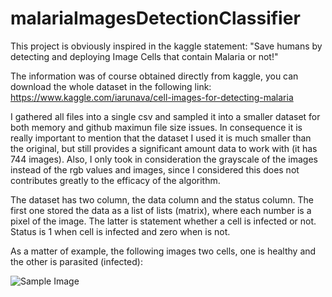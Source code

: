 # malariaImagesDetectionClassifier

This project is obviously inspired in the kaggle statement: 
"Save humans by detecting and deploying Image Cells that contain Malaria or not!"

The information was of course obtained directly from kaggle, you can download the whole dataset in the 
following link:
https://www.kaggle.com/iarunava/cell-images-for-detecting-malaria

I gathered all files into a single csv and sampled it into a smaller dataset for both memory and github maximun file size issues. In consequence it is really important to mention that the dataset I used it is much smaller than the original, but still provides a significant amount data to work with (it has 744 images). Also, I only took in consideration the grayscale of the images instead of the rgb values and images, since I considered this does not contributes greatly to the efficacy of the algorithm.


The dataset has two column, the data column and the status column. The first one stored the
data as a list of lists (matrix), where each number is a pixel of the image. The latter is statement whether a cell is infected or not. Status is 1 when cell is infected and zero when is not. 

As a matter of example, the following images two cells, one is healthy and the other is parasited (infected):

![Sample Image](image/healthy_vs_infected.png)


